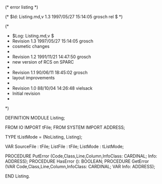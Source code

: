 (* error listing *)

(* $Id: Listing.md,v 1.3 1997/05/27 15:14:05 grosch rel $ *)

(*
 * $Log: Listing.md,v $
 * Revision 1.3  1997/05/27 15:14:05  grosch
 * cosmetic changes
 *
 * Revision 1.2  1991/11/21 14:47:50  grosch
 * new version of RCS on SPARC
 *
 * Revision 1.1  90/06/11  18:45:02  grosch
 * layout improvements
 * 
 * Revision 1.0	 88/10/04  14:26:48  vielsack
 * Initial revision
 * 
 *)

DEFINITION MODULE Listing;

FROM	IO		IMPORT	tFile;
FROM	SYSTEM		IMPORT	ADDRESS;

TYPE tListMode = (NoListing, Listing);

VAR
  SourceFile : tFile;
  ListFile   : tFile;
  ListMode   : tListMode;

PROCEDURE PutError (Code,Class,Line,Column,InfoClass: CARDINAL; Info: ADDRESS);
PROCEDURE HasError (): BOOLEAN;
PROCEDURE GetError (VAR Code,Class,Line,Column,InfoClass: CARDINAL; VAR Info: ADDRESS);

END Listing.
